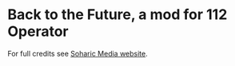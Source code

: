 <h1>Back to the Future, a mod for 112 Operator</h1>
<p>For full credits see <a href="https://soharicmedia.com/112/vehicle-mods#back-to-the-future">Soharic Media website</a>.</p>